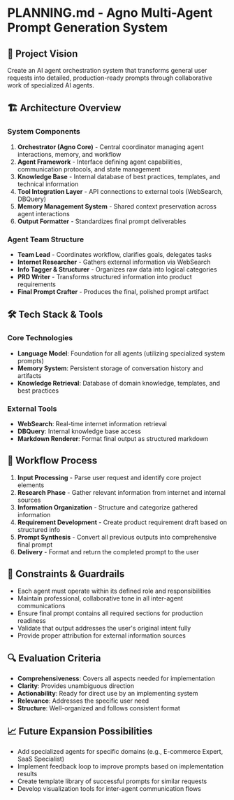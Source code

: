 # PLANNING.md - Agno Multi-Agent Prompt Generation System

## 🎯 Project Vision
Create an AI agent orchestration system that transforms general user requests into detailed, production-ready prompts through collaborative work of specialized AI agents.

## 🏗️ Architecture Overview

### System Components
1. **Orchestrator (Agno Core)** - Central coordinator managing agent interactions, memory, and workflow
2. **Agent Framework** - Interface defining agent capabilities, communication protocols, and state management
3. **Knowledge Base** - Internal database of best practices, templates, and technical information
4. **Tool Integration Layer** - API connections to external tools (WebSearch, DBQuery)
5. **Memory Management System** - Shared context preservation across agent interactions
6. **Output Formatter** - Standardizes final prompt deliverables

### Agent Team Structure
- **Team Lead** - Coordinates workflow, clarifies goals, delegates tasks
- **Internet Researcher** - Gathers external information via WebSearch
- **Info Tagger & Structurer** - Organizes raw data into logical categories
- **PRD Writer** - Transforms structured information into product requirements
- **Final Prompt Crafter** - Produces the final, polished prompt artifact

## 🛠️ Tech Stack & Tools

### Core Technologies
- **Language Model**: Foundation for all agents (utilizing specialized system prompts)
- **Memory System**: Persistent storage of conversation history and artifacts
- **Knowledge Retrieval**: Database of domain knowledge, templates, and best practices

### External Tools
- **WebSearch**: Real-time internet information retrieval
- **DBQuery**: Internal knowledge base access
- **Markdown Renderer**: Format final output as structured markdown

## 🔄 Workflow Process
1. **Input Processing** - Parse user request and identify core project elements
2. **Research Phase** - Gather relevant information from internet and internal sources
3. **Information Organization** - Structure and categorize gathered information
4. **Requirement Development** - Create product requirement draft based on structured info
5. **Prompt Synthesis** - Convert all previous outputs into comprehensive final prompt
6. **Delivery** - Format and return the completed prompt to the user

## 📏 Constraints & Guardrails
- Each agent must operate within its defined role and responsibilities
- Maintain professional, collaborative tone in all inter-agent communications
- Ensure final prompt contains all required sections for production readiness
- Validate that output addresses the user's original intent fully
- Provide proper attribution for external information sources

## 🔍 Evaluation Criteria
- **Comprehensiveness**: Covers all aspects needed for implementation
- **Clarity**: Provides unambiguous direction
- **Actionability**: Ready for direct use by an implementing system
- **Relevance**: Addresses the specific user need
- **Structure**: Well-organized and follows consistent format

## 📈 Future Expansion Possibilities
- Add specialized agents for specific domains (e.g., E-commerce Expert, SaaS Specialist)
- Implement feedback loop to improve prompts based on implementation results
- Create template library of successful prompts for similar requests
- Develop visualization tools for inter-agent communication flows